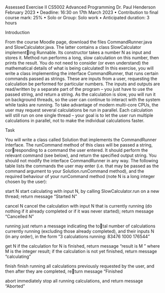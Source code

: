 Assessed Exercise II
CS5002 Advanced Programming
Dr. Paul Henderson
February 2023
• Deadline: 16:30 on 17th March 2023
• Contribution to final course mark: 25%
• Solo or Group: Solo work
• Anticipated duration: 3 hours

Introduction

From the course Moodle page, download the files CommandRunner.java and
SlowCalculator.java. The latter contains a class SlowCalculator implementing Runnable. 
Its constructor takes a number N as input and stores it. Method
run performs a long, slow calculation on this number, then prints the result.
You do not need to consider (or even understand) the mathematical details of
what is being calculated!
In this exercise, you will write a class implementing the interface CommandRunner,
that runs certain commands passed as strings. These are inputs from a user,
requesting the calculation be performed for particular numbers. The inputs and
outputs are read/written by a separate part of the program – you just have to
use the passed string, and return a string.
As the calculation is slow, you will run it on background threads, so the
user can continue to interact with the system while tasks are running. To take
advantage of modern multi-core CPUs, the user may request several calculations
be run in parallel. Each calculation will still run on one single thread – your
goal is to let the user run multiple calculations in parallel, not to make the
individual calculations faster.

Task

You will write a class called Solution that implements the CommandRunner
interface. The runCommand method of this class will be passed a string, 
corresponding to a command the user entered. It should perform the relevant
command (see below), and return the specified output string. You should not
modify the interface CommandRunner in any way.
The following table lists the commands the user may enter (i.e. that may be
passed as the command argument to your Solution.runCommand method), and
the required behaviour of your runCommand method (note N is a long integer
chosen by the user):

start N 
start calculating with input N, by calling
SlowCalculator.run on a new thread; return
message “Started N”

cancel N 
cancel the calculation with input N that is currently
running (do nothing if it already completed or if it
was never started); return message “Cancelled N”

running 
just return a message indicating the total number of calculations currently running
(excluding those already completed), and
their inputs N (in any order), in the form
“3 calculations running: 83476 1000 176544”

get N 
if the calculation for N is finished, return message
“result is M ” where M is the integer result; if
the calculation is not yet finished, return message
“calculating”

finish 
finish running all calculations previously requested
by the user, and then after they are completed, return message “Finished

abort 
immediately stop all running calculations, and return
message “Aborted”